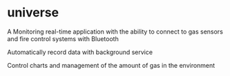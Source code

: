 # universe
A Monitoring real-time application with the ability to connect to gas sensors and fire control systems with Bluetooth

Automatically record data with background service

Control charts and management of the amount of gas in the environment
